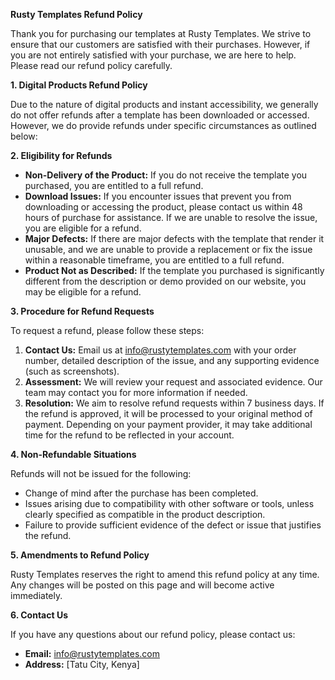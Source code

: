 **Rusty Templates Refund Policy**

Thank you for purchasing our templates at Rusty Templates. We strive to ensure that our customers are satisfied with their purchases. However, if you are not entirely satisfied with your purchase, we are here to help. Please read our refund policy carefully.

**1. Digital Products Refund Policy**

Due to the nature of digital products and instant accessibility, we generally do not offer refunds after a template has been downloaded or accessed. However, we do provide refunds under specific circumstances as outlined below:

**2. Eligibility for Refunds**

- **Non-Delivery of the Product:** If you do not receive the template you purchased, you are entitled to a full refund.
- **Download Issues:** If you encounter issues that prevent you from downloading or accessing the product, please contact us within 48 hours of purchase for assistance. If we are unable to resolve the issue, you are eligible for a refund.
- **Major Defects:** If there are major defects with the template that render it unusable, and we are unable to provide a replacement or fix the issue within a reasonable timeframe, you are entitled to a full refund.
- **Product Not as Described:** If the template you purchased is significantly different from the description or demo provided on our website, you may be eligible for a refund.

**3. Procedure for Refund Requests**

To request a refund, please follow these steps:

1. **Contact Us:** Email us at [info@rustytemplates.com](mailto:info@rustytemplates.com) with your order number, detailed description of the issue, and any supporting evidence (such as screenshots).
2. **Assessment:** We will review your request and associated evidence. Our team may contact you for more information if needed.
3. **Resolution:** We aim to resolve refund requests within 7 business days. If the refund is approved, it will be processed to your original method of payment. Depending on your payment provider, it may take additional time for the refund to be reflected in your account.

**4. Non-Refundable Situations**

Refunds will not be issued for the following:

- Change of mind after the purchase has been completed.
- Issues arising due to compatibility with other software or tools, unless clearly specified as compatible in the product description.
- Failure to provide sufficient evidence of the defect or issue that justifies the refund.

**5. Amendments to Refund Policy**

Rusty Templates reserves the right to amend this refund policy at any time. Any changes will be posted on this page and will become active immediately.

**6. Contact Us**

If you have any questions about our refund policy, please contact us:

- **Email:** [info@rustytemplates.com](mailto:info@rustytemplates.com)
- **Address:** [Tatu City, Kenya]

